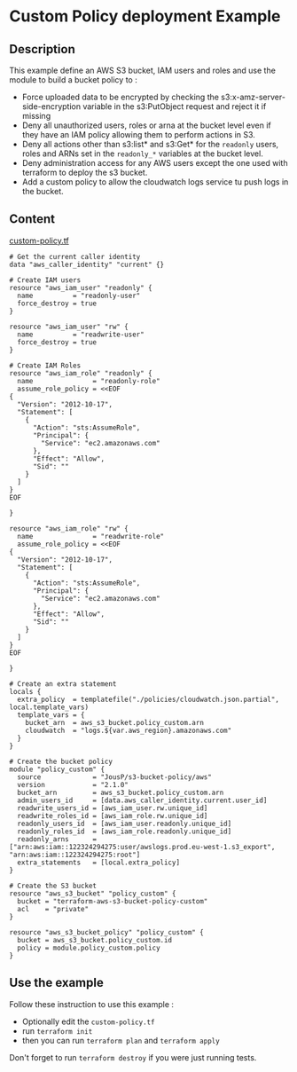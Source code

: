 # Custom Policy deployment Example
## Description
This example define an AWS S3 bucket, IAM users and roles and use the module to build a bucket policy to :
- Force uploaded data to be encrypted by checking the s3:x-amz-server-side-encryption variable in the s3:PutObject request and reject it if missing
- Deny all unauthorized users, roles or arna at the bucket level even if they have an IAM policy allowing them to perform actions in S3.
- Deny all actions other than s3:list* and s3:Get* for the `readonly` users, roles and ARNs set in the `readonly_*` variables at the bucket level.
- Deny administration access for any AWS users except the one used with terraform to deploy the s3 bucket.
- Add a custom policy to allow the cloudwatch logs service tu push logs in the bucket.

## Content
[custom-policy.tf](custom-policy.tf)
```
# Get the current caller identity
data "aws_caller_identity" "current" {}

# Create IAM users
resource "aws_iam_user" "readonly" {
  name          = "readonly-user"
  force_destroy = true
}

resource "aws_iam_user" "rw" {
  name          = "readwrite-user"
  force_destroy = true
}

# Create IAM Roles
resource "aws_iam_role" "readonly" {
  name               = "readonly-role"
  assume_role_policy = <<EOF
{
  "Version": "2012-10-17",
  "Statement": [
    {
      "Action": "sts:AssumeRole",
      "Principal": {
        "Service": "ec2.amazonaws.com"
      },
      "Effect": "Allow",
      "Sid": ""
    }
  ]
}
EOF

}

resource "aws_iam_role" "rw" {
  name               = "readwrite-role"
  assume_role_policy = <<EOF
{
  "Version": "2012-10-17",
  "Statement": [
    {
      "Action": "sts:AssumeRole",
      "Principal": {
        "Service": "ec2.amazonaws.com"
      },
      "Effect": "Allow",
      "Sid": ""
    }
  ]
}
EOF

}

# Create an extra statement
locals {
  extra_policy  = templatefile("./policies/cloudwatch.json.partial", local.template_vars)
  template_vars = {
    bucket_arn  = aws_s3_bucket.policy_custom.arn
    cloudwatch  = "logs.${var.aws_region}.amazonaws.com"
  }
}

# Create the bucket policy
module "policy_custom" {
  source             = "JousP/s3-bucket-policy/aws"
  version            = "2.1.0"
  bucket_arn         = aws_s3_bucket.policy_custom.arn
  admin_users_id     = [data.aws_caller_identity.current.user_id]
  readwrite_users_id = [aws_iam_user.rw.unique_id]
  readwrite_roles_id = [aws_iam_role.rw.unique_id]
  readonly_users_id  = [aws_iam_user.readonly.unique_id]
  readonly_roles_id  = [aws_iam_role.readonly.unique_id]
  readonly_arns      = ["arn:aws:iam::122324294275:user/awslogs.prod.eu-west-1.s3_export", "arn:aws:iam::122324294275:root"]
  extra_statements   = [local.extra_policy]
}

# Create the S3 bucket
resource "aws_s3_bucket" "policy_custom" {
  bucket = "terraform-aws-s3-bucket-policy-custom"
  acl    = "private"
}

resource "aws_s3_bucket_policy" "policy_custom" {
  bucket = aws_s3_bucket.policy_custom.id
  policy = module.policy_custom.policy
}
```
## Use the example
Follow these instruction to use this example :  
- Optionally edit the `custom-policy.tf`
- run `terraform init`
- then you can run `terraform plan` and `terraform apply`

Don't forget to run `terraform destroy` if you were just running tests.